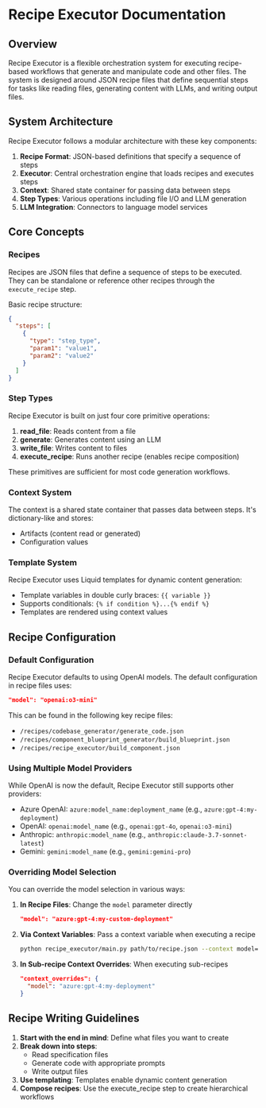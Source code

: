 # Recipe Executor Documentation

## Overview

Recipe Executor is a flexible orchestration system for executing recipe-based workflows that generate and manipulate code and other files. The system is designed around JSON recipe files that define sequential steps for tasks like reading files, generating content with LLMs, and writing output files.

## System Architecture

Recipe Executor follows a modular architecture with these key components:

1. **Recipe Format**: JSON-based definitions that specify a sequence of steps
2. **Executor**: Central orchestration engine that loads recipes and executes steps
3. **Context**: Shared state container for passing data between steps
4. **Step Types**: Various operations including file I/O and LLM generation
5. **LLM Integration**: Connectors to language model services

## Core Concepts

### Recipes

Recipes are JSON files that define a sequence of steps to be executed. They can be standalone or reference other recipes through the `execute_recipe` step.

Basic recipe structure:

```json
{
  "steps": [
    {
      "type": "step_type",
      "param1": "value1",
      "param2": "value2"
    }
  ]
}
```

### Step Types

Recipe Executor is built on just four core primitive operations:

1. **read_file**: Reads content from a file
2. **generate**: Generates content using an LLM
3. **write_file**: Writes content to files
4. **execute_recipe**: Runs another recipe (enables recipe composition)

These primitives are sufficient for most code generation workflows.

### Context System

The context is a shared state container that passes data between steps. It's dictionary-like and stores:

- Artifacts (content read or generated)
- Configuration values

### Template System

Recipe Executor uses Liquid templates for dynamic content generation:

- Template variables in double curly braces: `{{ variable }}`
- Supports conditionals: `{% if condition %}...{% endif %}`
- Templates are rendered using context values

## Recipe Configuration

### Default Configuration

Recipe Executor defaults to using OpenAI models. The default configuration in recipe files uses:

```json
"model": "openai:o3-mini"
```

This can be found in the following key recipe files:

- `/recipes/codebase_generator/generate_code.json`
- `/recipes/component_blueprint_generator/build_blueprint.json`
- `/recipes/recipe_executor/build_component.json`

### Using Multiple Model Providers

While OpenAI is now the default, Recipe Executor still supports other providers:

- Azure OpenAI: `azure:model_name:deployment_name` (e.g., `azure:gpt-4:my-deployment`)
- OpenAI: `openai:model_name` (e.g., `openai:gpt-4o`, `openai:o3-mini`)
- Anthropic: `anthropic:model_name` (e.g., `anthropic:claude-3.7-sonnet-latest`)
- Gemini: `gemini:model_name` (e.g., `gemini:gemini-pro`)

### Overriding Model Selection

You can override the model selection in various ways:

1. **In Recipe Files**: Change the `model` parameter directly

   ```json
   "model": "azure:gpt-4:my-custom-deployment"
   ```

2. **Via Context Variables**: Pass a context variable when executing a recipe

   ```bash
   python recipe_executor/main.py path/to/recipe.json --context model=azure:gpt-4:my-deployment
   ```

3. **In Sub-recipe Context Overrides**: When executing sub-recipes
   ```json
   "context_overrides": {
     "model": "azure:gpt-4:my-deployment"
   }
   ```

## Recipe Writing Guidelines

1. **Start with the end in mind**: Define what files you want to create
2. **Break down into steps**:
   - Read specification files
   - Generate code with appropriate prompts
   - Write output files
3. **Use templating**: Templates enable dynamic content generation
4. **Compose recipes**: Use the execute_recipe step to create hierarchical workflows
